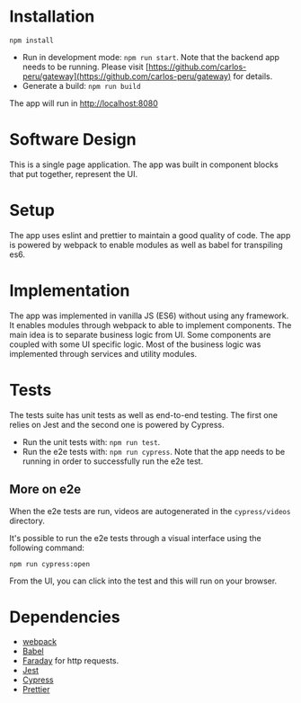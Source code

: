 # Installation

```
npm install
```

- Run in development mode: `npm run start`. Note that the backend app needs to be running. Please visit [https://github.com/carlos-peru/gateway](https://github.com/carlos-peru/gateway) for details.
- Generate a build: `npm run build`

The app will run in [http://localhost:8080](http://localhost:8080)

# Software Design

This is a single page application. The app was built in component blocks that put together, represent the UI.

# Setup

The app uses eslint and prettier to maintain a good quality of code. The app is powered by webpack to enable modules as well as babel for transpiling es6.

# Implementation

The app was implemented in vanilla JS (ES6) without using any framework. It enables modules through webpack to able to implement components. The main idea is to separate business logic from UI. Some components are coupled with some UI specific logic. Most of the business logic was implemented through services and utility modules.

# Tests

The tests suite has unit tests as well as end-to-end testing. The first one relies on Jest and the second one is powered by Cypress.

- Run the unit tests with: `npm run test`.
- Run the e2e tests with: `npm run cypress`. Note that the app needs to be running in order to successfully run the e2e test.

## More on e2e

When the e2e tests are run, videos are autogenerated in the `cypress/videos` directory.

It's possible to run the e2e tests through a visual interface using the following command:

```
npm run cypress:open
```

From the UI, you can click into the test and this will run on your browser.

# Dependencies

- [webpack](https://webpack.js.org/)
- [Babel](https://babeljs.io/)
- [Faraday](https://github.com/lostisland/faraday) for http requests.
- [Jest](https://jestjs.io/)
- [Cypress](https://www.cypress.io/)
- [Prettier](https://prettier.io/)
